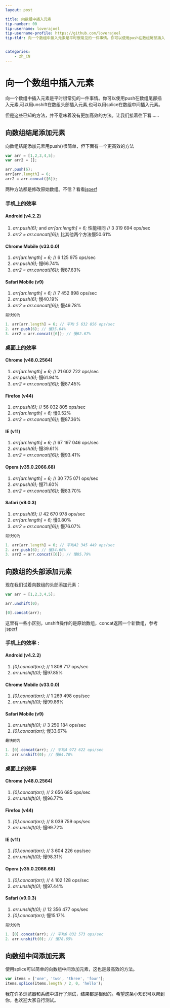 ```yaml
---
layout: post

title: 向数组中插入元素
tip-number: 00
tip-username: loverajoel 
tip-username-profile: https://github.com/loverajoel
tip-tldr: 向一个数组中插入元素是平时很常见的一件事情。你可以使用push在数组尾部插入元素,可以用unshift在数组头部插入元素,也可以用splice在数组中间插入元素。


categories:
    - zh_CN
---
```

# 向一个数组中插入元素

向一个数组中插入元素是平时很常见的一件事情。你可以使用push在数组尾部插入元素,可以用unshift在数组头部插入元素,也可以用splice在数组中间插入元素。

但是这些已知的方法，并不意味着没有更加高效的方法。让我们接着往下看……

## 向数组结尾添加元素

向数组结尾添加元素用push()很简单，但下面有一个更高效的方法

```javascript
var arr = [1,2,3,4,5];
var arr2 = [];

arr.push(6);
arr[arr.length] = 6;
arr2 = arr.concat([6]);
```

两种方法都是修改原始数组。不信？看看[jsperf](http://jsperf.com/push-item-inside-an-array)

### 手机上的效率

#### Android (v4.2.2)

1. _arr.push(6);_ and _arr[arr.length] = 6;_ 性能相同 // 3 319 694 ops/sec
3. _arr2 = arr.concat([6]);_ 比其他两个方法慢50.61%

#### Chrome Mobile (v33.0.0)

1. _arr[arr.length] = 6;_ // 6 125 975 ops/sec
2. _arr.push(6);_ 慢66.74%
3. _arr2 = arr.concat([6]);_ 慢87.63%

#### Safari Mobile (v9)

1. _arr[arr.length] = 6;_ // 7 452 898 ops/sec
2. _arr.push(6);_ 慢40.19%
3. _arr2 = arr.concat([6]);_ 慢49.78%

```javascript
最快的为

1. arr[arr.length] = 6; // 平均 5 632 856 ops/sec
2. arr.push(6); // 慢35.64%
3. arr2 = arr.concat([6]); // 慢62.67%
```

### 桌面上的效率

#### Chrome (v48.0.2564)

1. _arr[arr.length] = 6;_ // 21 602 722 ops/sec
2. _arr.push(6);_ 慢61.94%
3. _arr2 = arr.concat([6]);_ 慢87.45%

#### Firefox (v44)

1. _arr.push(6);_ // 56 032 805 ops/sec
2. _arr[arr.length] = 6;_ 慢0.52%
3. _arr2 = arr.concat([6]);_ 慢87.36%

#### IE (v11)

1. _arr[arr.length] = 6;_ // 67 197 046 ops/sec
2. _arr.push(6);_ 慢39.61%
3. _arr2 = arr.concat([6]);_ 慢93.41%

#### Opera (v35.0.2066.68)

1. _arr[arr.length] = 6;_ // 30 775 071 ops/sec
2. _arr.push(6);_ 慢71.60%
3. _arr2 = arr.concat([6]);_ 慢83.70%

#### Safari (v9.0.3)

1. _arr.push(6);_ // 42 670 978 ops/sec
2. _arr[arr.length] = 6;_ 慢0.80%
3. _arr2 = arr.concat([6]);_ 慢76.07%

```javascript
最快的为

1. arr[arr.length] = 6; // 平均42 345 449 ops/sec
2. arr.push(6); // 慢34.66%
3. arr2 = arr.concat([6]); // 慢85.79%
```

## 向数组的头部添加元素

现在我们试着向数组的头部添加元素：

```javascript
var arr = [1,2,3,4,5];

arr.unshift(0);

[0].concat(arr);
```

这里有一些小区别，unshift操作的是原始数组，concat返回一个新数组，参考[jsperf](http://jsperf.com/unshift-item-inside-an-array)


### 手机上的效率 :

#### Android (v4.2.2)

1. _[0].concat(arr);_ // 1 808 717 ops/sec
2. _arr.unshift(0);_ 慢97.85%

#### Chrome Mobile (v33.0.0)

1. _[0].concat(arr);_ // 1 269 498 ops/sec
2. _arr.unshift(0);_ 慢99.86%

#### Safari Mobile (v9)

1. _arr.unshift(0);_ // 3 250 184 ops/sec
2. _[0].concat(arr);_ 慢33.67%

```javascript
最快的为

1. [0].concat(arr); // 平均4 972 622 ops/sec
2. arr.unshift(0); // 慢64.70%
```

### 桌面上的效率

#### Chrome (v48.0.2564)

1. _[0].concat(arr);_ // 2 656 685 ops/sec
2. _arr.unshift(0);_ 慢96.77%

#### Firefox (v44)

1. _[0].concat(arr);_ // 8 039 759 ops/sec
2. _arr.unshift(0);_ 慢99.72%

#### IE (v11)

1. _[0].concat(arr);_ // 3 604 226 ops/sec
2. _arr.unshift(0);_ 慢98.31%

#### Opera (v35.0.2066.68)

1. _[0].concat(arr);_ // 4 102 128 ops/sec
2. _arr.unshift(0);_ 慢97.44%

#### Safari (v9.0.3)

1. _arr.unshift(0);_ // 12 356 477 ops/sec
2. _[0].concat(arr);_ 慢15.17%

```javascript
最快的为

1. [0].concat(arr); // 平均6 032 573 ops/sec
2. arr.unshift(0); // 慢78.65%
```

## 向数组中间添加元素

使用splice可以简单的向数组中间添加元素，这也是最高效的方法。

```javascript
var items = ['one', 'two', 'three', 'four'];
items.splice(items.length / 2, 0, 'hello');
```


我在许多浏览器和系统中进行了测试，结果都是相似的。希望这条小知识可以帮到你，也欢迎大家自行测试。

